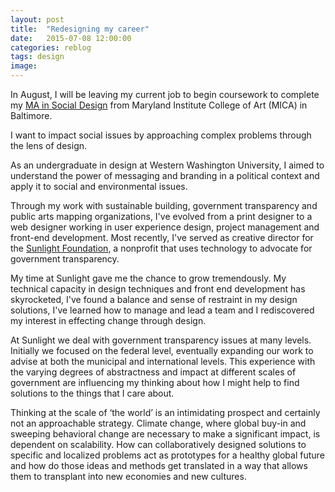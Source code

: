 ```yaml
---
layout: post
title:  "Redesigning my career"
date:   2015-07-08 12:00:00
categories: reblog
tags: design
image: 
---
```

In August, I will be leaving my current job to begin coursework to complete my <a href="http://www.micasocialdesign.com/" target="_blank">MA in Social Design</a> from Maryland Institute College of Art (MICA) in Baltimore.

I want to impact social issues by approaching complex problems through the lens of design.

As an undergraduate in design at Western Washington University, I aimed to understand the power of messaging and branding in a political context and apply it to social and environmental issues.

Through my work with sustainable building, government transparency and public arts mapping organizations, I've evolved from a print designer to a web designer working in user experience design, project management and front-end development. Most recently, I've served as creative director for the <a href="http://sunlightfoundation.com/" target="_blank">Sunlight Foundation</a>, a nonprofit that uses technology to advocate for government transparency.

My time at Sunlight gave me the chance to grow tremendously. My technical capacity in design techniques and front end development has skyrocketed, I've found a balance and sense of restraint in my design solutions, I've learned how to manage and lead a team and I rediscovered my interest in effecting change through design.

At Sunlight we deal with government transparency issues at many levels. Initially we focused on the federal level, eventually expanding our work to advise at both the municipal and international levels. This experience with the varying degrees of abstractness and impact at different scales of government are influencing my thinking about how I might help to find solutions to the things that I care about.

Thinking at the scale of ‘the world’ is an intimidating prospect and certainly not an approachable strategy. Climate change, where global buy-in and sweeping behavioral change are necessary to make a significant impact, is dependent on scalability. How can collaboratively designed solutions to specific and localized problems act as prototypes for a healthy global future and how do those ideas and methods get translated in a way that allows them to transplant into new economies and new cultures.